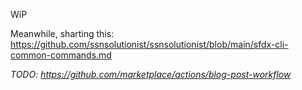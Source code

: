 WiP

Meanwhile, sharting this: https://github.com/ssnsolutionist/ssnsolutionist/blob/main/sfdx-cli-common-commands.md

*TODO: https://github.com/marketplace/actions/blog-post-workflow*
